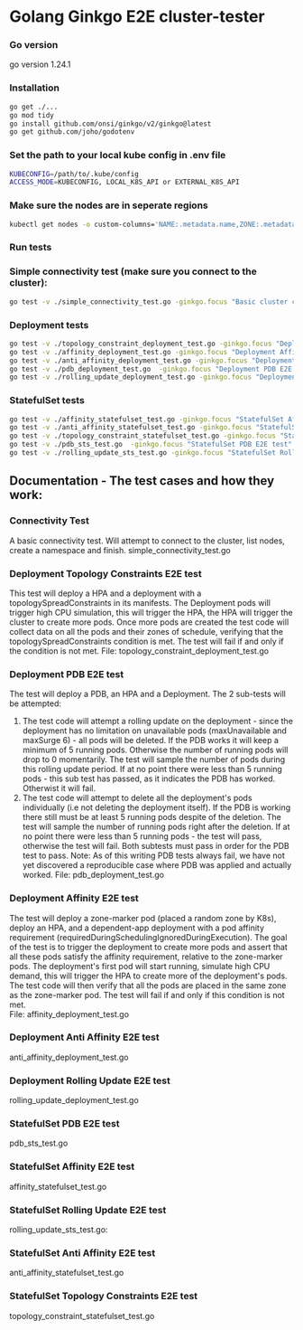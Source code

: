 # Golang Ginkgo E2E cluster-tester

### Go version
go version 1.24.1


### Installation
```bash
go get ./...
go mod tidy
go install github.com/onsi/ginkgo/v2/ginkgo@latest
go get github.com/joho/godotenv
```
### Set the path to your local kube config in .env file
```bash
KUBECONFIG=/path/to/.kube/config
ACCESS_MODE=KUBECONFIG, LOCAL_K8S_API or EXTERNAL_K8S_API
```

### Make sure the nodes are in seperate regions
```bash
kubectl get nodes -o custom-columns='NAME:.metadata.name,ZONE:.metadata.labels.topology\.kubernetes\.io/zone'
```

### Run tests

### Simple connectivity test (make sure you connect to the cluster):
```bash
go test -v ./simple_connectivity_test.go -ginkgo.focus "Basic cluster connectivity test"
```

### Deployment tests
```bash
go test -v ./topology_constraint_deployment_test.go -ginkgo.focus "Deployment Topology E2E test"
go test -v ./affinity_deployment_test.go -ginkgo.focus "Deployment Affinity Test Suite"
go test -v ./anti_affinity_deployment_test.go -ginkgo.focus "Deployment Anti Affinity Test Suite"
go test -v ./pdb_deployment_test.go  -ginkgo.focus "Deployment PDB E2E test"
go test -v ./rolling_update_deployment_test.go -ginkgo.focus "Deployment Rolling Update E2E test"
```
### StatefulSet tests
```bash
go test -v ./affinity_statefulset_test.go -ginkgo.focus "StatefulSet Affinity Test Suite"
go test -v ./anti_affinity_statefulset_test.go -ginkgo.focus "StatefulSet Anti Affinity E2E test"
go test -v ./topology_constraint_statefulset_test.go -ginkgo.focus "StatefulSet Topology E2E test"
go test -v ./pdb_sts_test.go  -ginkgo.focus "StatefulSet PDB E2E test"
go test -v ./rolling_update_sts_test.go -ginkgo.focus "StatefulSet Rolling Update E2E test"
```

## Documentation - The test cases and how they work:



### Connectivity Test
A basic connectivity test. Will attempt to connect to the cluster, list nodes, create a namespace and finish.
simple_connectivity_test.go

### Deployment Topology Constraints E2E test
This test will deploy a HPA and a deployment with a topologySpreadConstraints in its manifests. 
The Deployment pods will trigger high CPU simulation, this will trigger the HPA, the HPA will trigger the cluster to create more pods.
Once more pods are created the test code will collect data on all the pods and their zones of schedule, verifying that the 
topologySpreadConstraints condition is met. The test will fail if and only if the condition is not met.
File:
topology_constraint_deployment_test.go

### Deployment PDB E2E test
The test will deploy a PDB, an HPA and a Deployment. The 2 sub-tests will be attempted:
1. The test code will attempt a rolling update on the deployment - since the deployment has no limitation on unavailable pods 
(maxUnavailable and maxSurge 6) - all pods will be deleted. If the PDB works it will keep a minimum of 5 running pods. Otherwise the
number of running pods will drop to 0 momentarily. The test will sample the number of pods during this rolling update period. If 
at no point there were less than 5 running pods - this sub test has passed, as it indicates the PDB has worked. Otherwist it will fail.
2. The test code will attempt to delete all the deployment's pods individually (i.e not deleting the deployment itself). If the PDB 
is working there still must be at least 5 running pods despite of the deletion. The test will sample the number of running pods right
after the deletion. If at no point there were less than 5 running pods - the test will pass, otherwise the test will fail. 
Both subtests must pass in order for the PDB test to pass. 
Note: As of this writing PDB tests always fail, we have not yet discovered a reproducible case where PDB was applied and actually worked. 
File: pdb_deployment_test.go

### Deployment Affinity E2E test
The test will deploy a zone-marker pod (placed a random zone by K8s), deploy an HPA, and a dependent-app deployment with a pod affinity 
requirement (requiredDuringSchedulingIgnoredDuringExecution). The goal of the test is to trigger the deployment to create more pods and
 assert that all these pods satisfy the affinity requirement, relative to the zone-marker pods. The deployment's first pod will start running,
 simulate high CPU demand, this will trigger the HPA to create more of the deployment's pods. The test code will then verify that all 
 the pods are placed in the same zone as the zone-marker pod. The test will fail if and only if this condition is not met.  
File: affinity_deployment_test.go

### Deployment Anti Affinity E2E test
anti_affinity_deployment_test.go
### Deployment Rolling Update E2E test
rolling_update_deployment_test.go
### StatefulSet PDB E2E test
pdb_sts_test.go
### StatefulSet Affinity E2E test
affinity_statefulset_test.go
### StatefulSet Rolling Update E2E test
rolling_update_sts_test.go:
### StatefulSet Anti Affinity E2E test
anti_affinity_statefulset_test.go
### StatefulSet Topology Constraints E2E test
topology_constraint_statefulset_test.go

